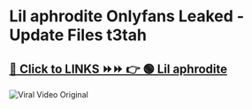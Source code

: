 
 # Lil aphrodite Onlyfans Leaked - Update Files t3tah

## <h2><a href="https://clipsfans.com/Lil_aphrodite&ref=git">🔗 Click to LINKS ⏩⏩ 👉 🟢 Lil aphrodite </a></h2>

<a href="https://clipsfans.com/Lil_aphrodite&ref=git" rel="nofollow" data-target="animated-image.originalLink"><img src="https://i.ibb.co.com/xMMVF88/686577567.gif" alt="Viral Video Original" style="max-width: 100%; display: inline-block;" data-target="animated-image.originalImage"></a>

